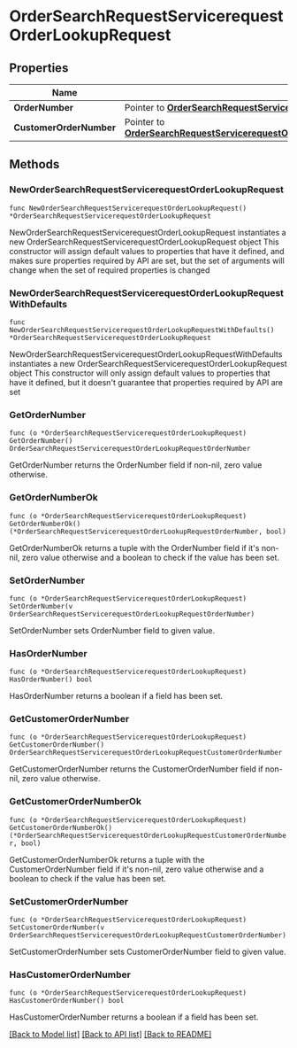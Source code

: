 # OrderSearchRequestServicerequestOrderLookupRequest

## Properties

Name | Type | Description | Notes
------------ | ------------- | ------------- | -------------
**OrderNumber** | Pointer to [**OrderSearchRequestServicerequestOrderLookupRequestOrderNumber**](OrderSearchRequestServicerequestOrderLookupRequestOrderNumber.md) |  | [optional] 
**CustomerOrderNumber** | Pointer to [**OrderSearchRequestServicerequestOrderLookupRequestCustomerOrderNumber**](OrderSearchRequestServicerequestOrderLookupRequestCustomerOrderNumber.md) |  | [optional] 

## Methods

### NewOrderSearchRequestServicerequestOrderLookupRequest

`func NewOrderSearchRequestServicerequestOrderLookupRequest() *OrderSearchRequestServicerequestOrderLookupRequest`

NewOrderSearchRequestServicerequestOrderLookupRequest instantiates a new OrderSearchRequestServicerequestOrderLookupRequest object
This constructor will assign default values to properties that have it defined,
and makes sure properties required by API are set, but the set of arguments
will change when the set of required properties is changed

### NewOrderSearchRequestServicerequestOrderLookupRequestWithDefaults

`func NewOrderSearchRequestServicerequestOrderLookupRequestWithDefaults() *OrderSearchRequestServicerequestOrderLookupRequest`

NewOrderSearchRequestServicerequestOrderLookupRequestWithDefaults instantiates a new OrderSearchRequestServicerequestOrderLookupRequest object
This constructor will only assign default values to properties that have it defined,
but it doesn't guarantee that properties required by API are set

### GetOrderNumber

`func (o *OrderSearchRequestServicerequestOrderLookupRequest) GetOrderNumber() OrderSearchRequestServicerequestOrderLookupRequestOrderNumber`

GetOrderNumber returns the OrderNumber field if non-nil, zero value otherwise.

### GetOrderNumberOk

`func (o *OrderSearchRequestServicerequestOrderLookupRequest) GetOrderNumberOk() (*OrderSearchRequestServicerequestOrderLookupRequestOrderNumber, bool)`

GetOrderNumberOk returns a tuple with the OrderNumber field if it's non-nil, zero value otherwise
and a boolean to check if the value has been set.

### SetOrderNumber

`func (o *OrderSearchRequestServicerequestOrderLookupRequest) SetOrderNumber(v OrderSearchRequestServicerequestOrderLookupRequestOrderNumber)`

SetOrderNumber sets OrderNumber field to given value.

### HasOrderNumber

`func (o *OrderSearchRequestServicerequestOrderLookupRequest) HasOrderNumber() bool`

HasOrderNumber returns a boolean if a field has been set.

### GetCustomerOrderNumber

`func (o *OrderSearchRequestServicerequestOrderLookupRequest) GetCustomerOrderNumber() OrderSearchRequestServicerequestOrderLookupRequestCustomerOrderNumber`

GetCustomerOrderNumber returns the CustomerOrderNumber field if non-nil, zero value otherwise.

### GetCustomerOrderNumberOk

`func (o *OrderSearchRequestServicerequestOrderLookupRequest) GetCustomerOrderNumberOk() (*OrderSearchRequestServicerequestOrderLookupRequestCustomerOrderNumber, bool)`

GetCustomerOrderNumberOk returns a tuple with the CustomerOrderNumber field if it's non-nil, zero value otherwise
and a boolean to check if the value has been set.

### SetCustomerOrderNumber

`func (o *OrderSearchRequestServicerequestOrderLookupRequest) SetCustomerOrderNumber(v OrderSearchRequestServicerequestOrderLookupRequestCustomerOrderNumber)`

SetCustomerOrderNumber sets CustomerOrderNumber field to given value.

### HasCustomerOrderNumber

`func (o *OrderSearchRequestServicerequestOrderLookupRequest) HasCustomerOrderNumber() bool`

HasCustomerOrderNumber returns a boolean if a field has been set.


[[Back to Model list]](../README.md#documentation-for-models) [[Back to API list]](../README.md#documentation-for-api-endpoints) [[Back to README]](../README.md)


